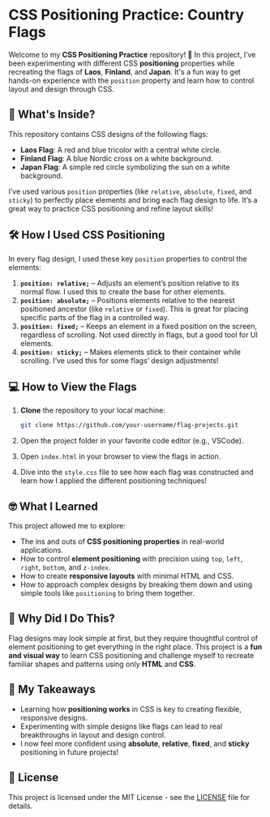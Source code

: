 # CSS Positioning Practice: Country Flags

Welcome to my **CSS Positioning Practice** repository! 🎉 In this project, I’ve been experimenting with different CSS **positioning** properties while recreating the flags of **Laos**, **Finland**, and **Japan**. It's a fun way to get hands-on experience with the `position` property and learn how to control layout and design through CSS.

## 🚀 What's Inside?

This repository contains CSS designs of the following flags:

- **Laos Flag**: A red and blue tricolor with a central white circle.
- **Finland Flag**: A blue Nordic cross on a white background.
- **Japan Flag**: A simple red circle symbolizing the sun on a white background.

I’ve used various `position` properties (like `relative`, `absolute`, `fixed`, and `sticky`) to perfectly place elements and bring each flag design to life. It’s a great way to practice CSS positioning and refine layout skills!

## 🛠️ How I Used CSS Positioning

In every flag design, I used these key `position` properties to control the elements:

1. **`position: relative;`** – Adjusts an element’s position relative to its normal flow. I used this to create the base for other elements.
2. **`position: absolute;`** – Positions elements relative to the nearest positioned ancestor (like `relative` or `fixed`). This is great for placing specific parts of the flag in a controlled way.
3. **`position: fixed;`** – Keeps an element in a fixed position on the screen, regardless of scrolling. Not used directly in flags, but a good tool for UI elements.
4. **`position: sticky;`** – Makes elements stick to their container while scrolling. I’ve used this for some flags’ design adjustments!

## 💻 How to View the Flags

1. **Clone** the repository to your local machine:

    ```bash
    git clone https://github.com/your-username/flag-projects.git
    ```

2. Open the project folder in your favorite code editor (e.g., VSCode).

3. Open `index.html` in your browser to view the flags in action.

4. Dive into the `style.css` file to see how each flag was constructed and learn how I applied the different positioning techniques!

## 🤓 What I Learned

This project allowed me to explore:

- The ins and outs of **CSS positioning properties** in real-world applications.
- How to control **element positioning** with precision using `top`, `left`, `right`, `bottom`, and `z-index`.
- How to create **responsive layouts** with minimal HTML and CSS.
- How to approach complex designs by breaking them down and using simple tools like `positioning` to bring them together.

## 🎯 Why Did I Do This?

Flag designs may look simple at first, but they require thoughtful control of element positioning to get everything in the right place. This project is a **fun and visual way** to learn CSS positioning and challenge myself to recreate familiar shapes and patterns using only **HTML** and **CSS**.

## 🤩 My Takeaways

- Learning how **positioning works** in CSS is key to creating flexible, responsive designs.
- Experimenting with simple designs like flags can lead to real breakthroughs in layout and design control.
- I now feel more confident using **absolute**, **relative**, **fixed**, and **sticky** positioning in future projects!

## 📜 License

This project is licensed under the MIT License - see the [LICENSE](LICENSE) file for details.
